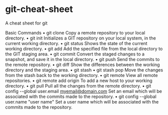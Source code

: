 # git-cheat-sheet

A cheat sheet for git

Basic Commands
• git clone <URL>
Copy a remote repository to your local directory.
• git init
Initializes a GIT repository on your local system, in the current working directory.
• git status
Shows the state of the current working directory.
• git add <file>
Add the specified file from the local directory to the GIT staging area.
• git commit
Convert the staged changes to a snapshot, and save it in the local directory.
• git push
Send the commits to the remote repository.
• git diff
Show the differences between the working directory and the staging area.
• git stash
• git stash pop
Move the changes from the stash back to the working directory.
• git remote
View all remote repositories.
• git remote add origin <URL>
To add a new host to your working directory.
• git pull
Pull all the changes from the remote directory.
• git config --global user.email myemail@domain.com
Set an email which will be associated with the commits made to the repository.
• git config --global user.name "user name"
Set a user name which will be associated with the commits made to the repository.
